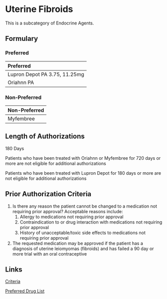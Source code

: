 # Uterine Fibroids

This is a subcategory of Endocrine Agents.

## Formulary

### Preferred

| Preferred                     |
| :---------------------------- |
| Lupron Depot PA 3.75, 11.25mg |
| Oriahnn PA                    |

### Non-Preferred

| Non-Preferred |
| :------------ |
| Myfembree     |

## Length of Authorizations

180 Days

Patients who have been treated with Oriahnn or Myfembree for 720 days or more are not eligible for additional authorizations

Patients who have been treated with Lupron Depot for 180 days or more are not eligible for additional authorizations

## Prior Authorization Criteria

1.  Is there any reason the patient cannot be changed to a medication not requiring prior approval? Acceptable reasons include:
    1.  Allergy to medications not requiring prior approval
    2.  Contraindication to or drug interaction with medications not requiring prior approval
    3.  History of unacceptable/toxic side effects to medications not requiring prior approval
2.  The requested medication may be approved if the patient has a diagnosis of uterine leiomyomas (fibroids) and has failed a 90 day or more trial with an oral contraceptive

## Links

[Criteria](https://pharmacy.medicaid.ohio.gov/sites/default/files/20221001_UPDL_Criteria_APPROVED.pdf#page=59)

[Preferred Drug List](https://pharmacy.medicaid.ohio.gov/sites/default/files/20221001_UPDL_APPROVED_.pdf#page=22)
